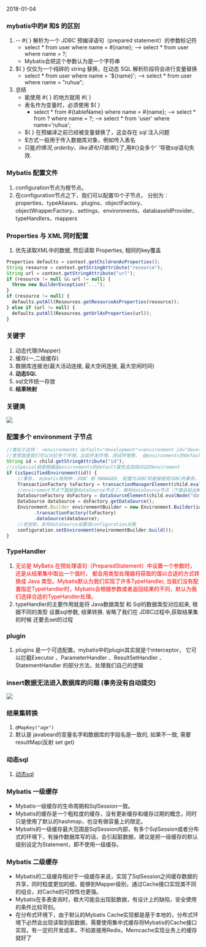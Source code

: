 2018-01-04

### mybatis中的# 和$ 的区别
1. -- #{ } 解析为一个 JDBC 预编译语句（prepared statement）的参数标记符
    - select * from user where name = #{name}; --> select * from user where name = ?;
    - Mybatis会把这个参数认为是一个字符串
2. ${ } 仅仅为一个纯碎的 string 替换，在动态 SQL 解析阶段将会进行变量替换
    - select * from user where name = '${name}'; --> select * from user where name = "ruhua";
3. 总结
    - 能使用 #{ } 的地方就用 #{ }
    - 表名作为变量时，必须使用 ${ }
        - select * from #{tableName} where name = #{name}; --> select * from ? where name = ?; --> select * from 'user' where name='ruhua';
    - ${ } 在预编译之前已经被变量替换了，这会存在 sql 注入问题
    - $方式一般用于传入数据库对象，例如传入表名
    - 只能${}的情况,order by、like 语句只能用${}了,用#{}会多个' '导致sql语句失效.


### Mybatis 配置文件
1. configuration节点为根节点。
2. 在configuration节点之下，我们可以配置10个子节点， 
分别为：properties、typeAliases、plugins、objectFactory、objectWrapperFactory、settings、environments、databaseIdProvider、typeHandlers、mappers

### Properties 与 XML 同时配置
1. 优先读取XML中的数据, 然后读取 Properties, 相同的key覆盖
```javascript
Properties defaults = context.getChildrenAsProperties();
String resource = context.getStringAttribute("resource");
String url = context.getStringAttribute("url");
if (resource != null && url != null) {
  throw new BuilderException("...");
}
if (resource != null) {
  defaults.putAll(Resources.getResourceAsProperties(resource));
} else if (url != null) {
  defaults.putAll(Resources.getUrlAsProperties(url));
}
```
### 关键字
1. 动态代理(Mapper)
2. 缓存(一,二级缓存)
3. 数据库连接池(最大活动连接, 最大空闲连接, 最大空闲时间)
4. **动态SQ**L
5. sql文件统一存放
6. **结果映射**

### 关键类
![](https://github.com/t734070824/tq.java/blob/master/tq.java.mybatis/src/main/java/_begin_to_learn/1.png?raw=true)

### 配置多个 environment 子节点
```javascript
//类似于这样： <environments default="development"><environment id="development">...</environment><environment id="test">...</environments>
//意思就是我们可以对应多个环境，比如开发环境，测试环境等， 由environments的default属性去选择对应的enviroment
String id = child.getStringAttribute("id");
//isSpecial就是根据由environments的default属性去选择对应的enviroment
if (isSpecifiedEnvironment(id)) {
    //事务， mybatis有两种：JDBC 和 MANAGED, 配置为JDBC则直接使用JDBC的事务，配置为MANAGED则是将事务托管给容器， 
    TransactionFactory txFactory = transactionManagerElement(child.evalNode("transactionManager"));
    //enviroment节点下面就是dataSource节点了，解析dataSource节点（下面会贴出解析dataSource的具体方法）
    DataSourceFactory dsFactory = dataSourceElement(child.evalNode("dataSource"));
    DataSource dataSource = dsFactory.getDataSource();
    Environment.Builder environmentBuilder = new Environment.Builder(id)
          .transactionFactory(txFactory)
          .dataSource(dataSource);
    //老规矩，会将dataSource设置进configuration对象
    configuration.setEnvironment(environmentBuilder.build());
}
```

### TypeHandler

1. <font color=red>无论是 MyBatis 在预处理语句（PreparedStatement）中设置一个参数时，还是从结果集中取出一个值时，
                   都会用类型处理器将获取的值以合适的方式转换成 Java 类型。Mybatis默认为我们实现了许多TypeHandler, 
                   当我们没有配置指定TypeHandler时，Mybatis会根据参数或者返回结果的不同，默认为我们选择合适的TypeHandler处理。</font>
2. typeHandler的主要作用就是将 Java数据类型 和 Sql的数据类型对应起来, 根据不同的类型 设置sql参数, 结果转换. 省略了我们在 JDBC过程中,获取结果集的时候
还要去set的过程

### plugin

1. plugins 是一个可选配置。mybatis中的plugin其实就是个interceptor， 它可以拦截Executor 、ParameterHandler 、ResultSetHandler 、StatementHandler 的部分方法，处理我们自己的逻辑               

### insert数据无法进入数据库的问题 (事务没有自动提交)
![](https://github.com/t734070824/tq.java/blob/master/tq.java.mybatis/src/main/java/_begin_to_learn/2.png?raw=true)


### 结果集转换
1. ``@MapKey("age")``
2. 默认是 javabean的变量名字和数据库的字段名是一致的, 如果不一致, 需要resultMap(反射 set get)


### 动态sql
1. [动态sql](http://www.cnblogs.com/dongying/p/4092662.html)

### Mybatis 一级缓存
- Mybatis一级缓存的生命周期和SqlSession一致。
- Mybatis的缓存是一个粗粒度的缓存，没有更新缓存和缓存过期的概念，同时只是使用了默认的hashmap，也没有做容量上的限定。
- Mybatis的一级缓存最大范围是SqlSession内部，有多个SqlSession或者分布式的环境下，有操作数据库写的话，会引起脏数据，建议是把一级缓存的默认级别设定为Statement，即不使用一级缓存。

### Mybatis 二级缓存
- Mybatis的二级缓存相对于一级缓存来说，实现了SqlSession之间缓存数据的共享，同时粒度更加的细，能够到Mapper级别，通过Cache接口实现类不同的组合，对Cache的可控性也更强。
- Mybatis在多表查询时，极大可能会出现脏数据，有设计上的缺陷，安全使用的条件比较苛刻。
- 在分布式环境下，由于默认的Mybatis Cache实现都是基于本地的，分布式环境下必然会出现读取到脏数据，需要使用集中式缓存将Mybatis的Cache接口实现，有一定的开发成本，不如直接用Redis，Memcache实现业务上的缓存就好了